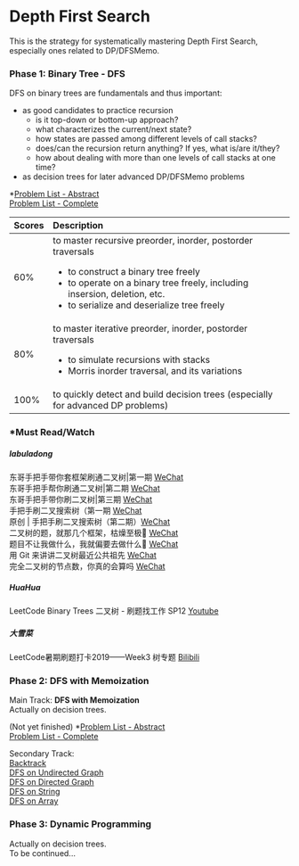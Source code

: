 # Depth First Search
This is the strategy for systematically mastering Depth First Search, especially ones related to DP/DFSMemo.

### Phase 1: Binary Tree - DFS
DFS on binary trees are fundamentals and thus important: <br/>
* as good candidates to practice recursion 
    * is it top-down or bottom-up approach?
    * what characterizes the current/next state?
    * how states are passed among different levels of call stacks?
    * does/can the recursion return anything? If yes, what is/are it/they?
    * how about dealing with more than one levels of call stacks at one time?
* as decision trees for later advanced DP/DFSMemo problems

*[Problem List - Abstract](https://github.com/an7one/leetcode-problems-by-tags-an7one/blob/master/txt/by_data_structure/tree/abstract.txt) <br/>
[Problem List - Complete](https://github.com/an7one/leetcode-problems-by-tags-an7one/blob/master/txt/by_data_structure/tree)

| Scores | Description                                                                                                                                                                                                                                   |
| ------ | :-------------------------------------------------------------------------------------------------------------------------------------------------------------------------------------------------------------------------------------------- |
| 60%    | to master recursive preorder, inorder, postorder traversals<ul> <li> to construct a binary tree freely</li> <li>to operate on a binary tree freely, including insersion, deletion, etc.</li> <li>to serialize and deserialize tree freely<ul> |
| 80%    | to master iterative preorder, inorder, postorder traversals<ul><li>to simulate recursions with stacks</li><li>Morris inorder traversal, and its variations</li></ul>                                                                          |
| 100%   | to quickly detect and build decision trees (especially for advanced DP problems)                                                                                                                                                              |

### *Must Read/Watch
##### labuladong
东哥手把手带你套框架刷通二叉树|第一期 [WeChat](https://mp.weixin.qq.com/s?__biz=MzAxODQxMDM0Mw==&mid=2247487126&idx=1&sn=4de13e66397bc35970963c5a1330ce18&chksm=9bd7f09eaca0798853c41fba05ad5fa958b31054eba18b69c785ae92f4bd8e4cc7a2179d7838&scene=21#wechat_redirect) <br/>
东哥手把手帮你刷通二叉树|第二期 [WeChat](https://mp.weixin.qq.com/s?__biz=MzAxODQxMDM0Mw==&mid=2247487270&idx=1&sn=2f7ad74aabc88b53d94012ceccbe51be&chksm=9bd7f12eaca078384733168971147866c140496cb257946f8170f05e46d16099f3eef98d39d9&scene=21#wechat_redirect) <br/>
东哥手把手带你刷二叉树|第三期 [WeChat](https://mp.weixin.qq.com/s?__biz=MzAxODQxMDM0Mw==&mid=2247487527&idx=1&sn=9cf2b0d8608ba26ea7c6a5c9b41d05a1&chksm=9bd7ee2faca0673916bf075539bf6fc3c01f3dcc0b298b3f507047692ef5c850ed9cfe82e4e6&scene=21#wechat_redirect) <br/>
手把手刷二叉搜索树（第一期 [WeChat](https://mp.weixin.qq.com/s?__biz=MzAxODQxMDM0Mw==&mid=2247488101&idx=1&sn=6041ddda5f20ccde8a7036d3e3a1482c&chksm=9bd7ec6daca0657b2ab20a936437e2c8206384c3b1485fe91747ad796fa3a5b08556b2f4911e&scene=21#wechat_redirect) <br/>
原创 | 手把手刷二叉搜索树（第二期）[WeChat](https://mp.weixin.qq.com/s?__biz=MzAxODQxMDM0Mw==&mid=2247488128&idx=2&sn=b8fb3fd2917f9ac86127054741cd5877&chksm=9bd7ec88aca0659ee0185b657663169169493e9df2063fa4d28b38a0b4d0dd698d0301937898&scene=21#wechat_redirect) <br/>
二叉树的题，就那几个框架，枯燥至极🤔 [WeChat](https://mp.weixin.qq.com/s?__biz=MzAxODQxMDM0Mw==&mid=2247485871&idx=1&sn=bcb24ea8927995b585629a8b9caeed01&chksm=9bd7f7a7aca07eb1b4c330382a4e0b916ef5a82ca48db28908ab16563e28a376b5ca6805bec2&scene=21#wechat_redirect) <br/>
题目不让我做什么，我就偏要去做什么🤔 [WeChat](https://mp.weixin.qq.com/s?__biz=MzAxODQxMDM0Mw==&mid=2247485629&idx=1&sn=fc0d0fc2b8618a9b8a575cfa9d5b1c4a&chksm=9bd7f6b5aca07fa33c4fbce0dc439359592ace091814fdcdc0742f336722398090396f0b3668&scene=21#wechat_redirect) <br/>
用 Git 来讲讲二叉树最近公共祖先 [WeChat](https://mp.weixin.qq.com/s?__biz=MzAxODQxMDM0Mw==&mid=2247485561&idx=1&sn=a394ba978283819da1eb34a256f6915b&chksm=9bd7f671aca07f6722f0bc1e946ca771a0a40fd8173cc1227a7e0eabfe4e2fcc57b9ba464547&scene=21#wechat_redirect) <br/>
完全二叉树的节点数，你真的会算吗 [WeChat](https://mp.weixin.qq.com/s?__biz=MzAxODQxMDM0Mw==&mid=2247485057&idx=1&sn=45a3b89a4efef236cb662d5505d7ce36&chksm=9bd7f889aca0719f4915de681f983355e187151030991ab1944494ffe4b73e484068b85eb01e&scene=21#wechat_redirect) <br/>

##### HuaHua
LeetCode Binary Trees 二叉树 - 刷题找工作 SP12 [Youtube](https://youtu.be/PbGl8_-bZxI)

##### 大雪菜
LeetCode暑期刷题打卡2019——Week3 树专题 [Bilibili](https://www.bilibili.com/video/BV19t411w7Ep)




### Phase 2: DFS with Memoization
Main Track: **DFS with Memoization** <br/>
Actually on decision trees.

(Not yet finished) *[Problem List - Abstract](https://github.com/an7one/leetcode-problems-by-tags-an7one/blob/master/txt/by_algorithm/search/depth_first_search/abstract.txt) <br/>
[Problem List - Complete](https://github.com/an7one/leetcode-problems-by-tags-an7one/blob/master/txt/by_algorithm/search/depth_first_search/by_algorithm/dfs_with_memoization.txt)

Secondary Track: <br/>
[Backtrack](https://github.com/an7one/leetcode-problems-by-tags-an7one/blob/master/txt/by_algorithm/search/depth_first_search/by_algorithm/backtrack.txt) <br/>
[DFS on Undirected Graph](https://github.com/an7one/leetcode-problems-by-tags-an7one/blob/master/txt/by_algorithm/search/depth_first_search/by_data_structure/graph/graph_undirected.txt) <br/>
[DFS on Directed Graph](https://github.com/an7one/leetcode-problems-by-tags-an7one/blob/master/txt/by_algorithm/search/depth_first_search/by_data_structure/graph/graph_directed.txt) <br/>
[DFS on String](https://github.com/an7one/leetcode-problems-by-tags-an7one/tree/master/txt/by_algorithm/search/depth_first_search/by_data_structure/string) <br/>
[DFS on Array](https://github.com/an7one/leetcode-problems-by-tags-an7one/tree/master/txt/by_algorithm/search/depth_first_search/by_data_structure/array) <br/>

### Phase 3: Dynamic Programming
Actually on decision trees. <br/>
To be continued...